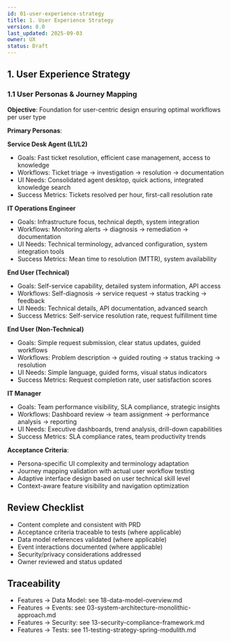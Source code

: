 ```yaml
---
id: 01-user-experience-strategy
title: 1. User Experience Strategy
version: 8.0
last_updated: 2025-09-03
owner: UX
status: Draft
---
```


## 1. User Experience Strategy

### 1.1 User Personas & Journey Mapping

**Objective**: Foundation for user-centric design ensuring optimal workflows per user type

**Primary Personas**:

**Service Desk Agent (L1/L2)**

- Goals: Fast ticket resolution, efficient case management, access to knowledge
- Workflows: Ticket triage → investigation → resolution → documentation
- UI Needs: Consolidated agent desktop, quick actions, integrated knowledge search
- Success Metrics: Tickets resolved per hour, first-call resolution rate

**IT Operations Engineer**

- Goals: Infrastructure focus, technical depth, system integration
- Workflows: Monitoring alerts → diagnosis → remediation → documentation
- UI Needs: Technical terminology, advanced configuration, system integration tools
- Success Metrics: Mean time to resolution (MTTR), system availability

**End User (Technical)**

- Goals: Self-service capability, detailed system information, API access
- Workflows: Self-diagnosis → service request → status tracking → feedback
- UI Needs: Technical details, API documentation, advanced search
- Success Metrics: Self-service resolution rate, request fulfillment time

**End User (Non-Technical)**

- Goals: Simple request submission, clear status updates, guided workflows
- Workflows: Problem description → guided routing → status tracking → resolution
- UI Needs: Simple language, guided forms, visual status indicators
- Success Metrics: Request completion rate, user satisfaction scores

**IT Manager**

- Goals: Team performance visibility, SLA compliance, strategic insights
- Workflows: Dashboard review → team assignment → performance analysis → reporting
- UI Needs: Executive dashboards, trend analysis, drill-down capabilities
- Success Metrics: SLA compliance rates, team productivity trends

**Acceptance Criteria**:

- Persona-specific UI complexity and terminology adaptation
- Journey mapping validation with actual user workflow testing
- Adaptive interface design based on user technical skill level
- Context-aware feature visibility and navigation optimization

## Review Checklist

- Content complete and consistent with PRD
- Acceptance criteria traceable to tests (where applicable)
- Data model references validated (where applicable)
- Event interactions documented (where applicable)
- Security/privacy considerations addressed
- Owner reviewed and status updated

## Traceability

- Features → Data Model: see 18-data-model-overview.md
- Features → Events: see 03-system-architecture-monolithic-approach.md
- Features → Security: see 13-security-compliance-framework.md
- Features → Tests: see 11-testing-strategy-spring-modulith.md
